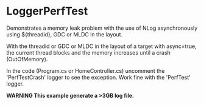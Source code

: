 # LoggerPerfTest
Demonstrates a memory leak problem with the use of NLog asynchronously using ${threadid}, GDC or MLDC in the layout.

With the threadid or GDC or MLDC in the layout of a target with async=true, the current thread blocks and the memory increases until a crash (OutOfMemory).

In the code (Program.cs or HomeController.cs) uncomment the 'PerfTestCrash' logger to see the exception.
Work fine with the 'PerfTest' logger.

**WARNING This example generate a >3GB log file.**
